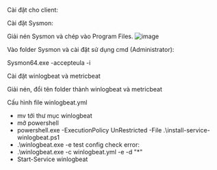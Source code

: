 Cài đặt cho client: 

Cài đặt Sysmon: 

Giải nén Sysmon và chép vào Program Files. 
![image](https://github.com/Veruk45/ELK/assets/95947239/6e50700d-0d70-4e6c-bc9b-e4e384b7d178)

Vào folder Sysmon và cài đặt sử dụng cmd (Administrator): 

Sysmon64.exe -accepteula -i 

Cài đặt winlogbeat và metricbeat 

Giải nén, đổi tên folder thành winlogbeat và metricbeat 

Cấu hình file winlogbeat.yml
- mv tới thư mục winlogbeat
- mở powershell
- powershell.exe -ExecutionPolicy UnRestricted -File .\install-service-winlogbeat.ps1
- .\winlogbeat.exe -e test config
check error:
- .\winlogbeat.exe -c winlogbeat.yml -e -d "*"
- Start-Service winlogbeat
